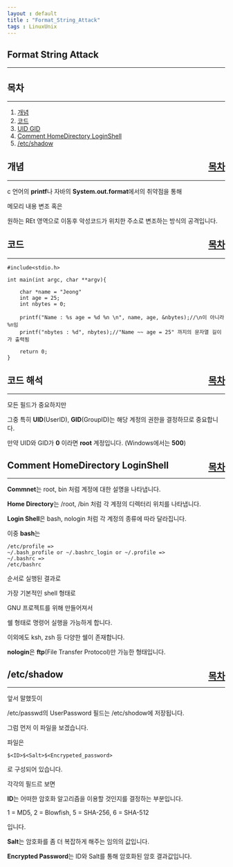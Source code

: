 ```yaml
---
layout : default
title : "Format_String_Attack"
tags : LinuxUnix
---
```


## Format String Attack

---

<div id="index">
<h2>목차</h2>
</div>

---

1. [개념](#intro)
2. [코드](#code)
3. [UID GID](#uidgid)
4. [Comment HomeDirectory LoginShell](#anyelse)
5. [/etc/shadow](#shadow)


<div id="intro">
<h2>개념<div style="float:right"><a href="#index">목차</a></div></h2>
</div>

---

c 언어의 **printf**나 자바의 **System.out.format**에서의 취약점을 통해

메모리 내용 변조 혹은

원하는 REt 영역으로 이동후 악성코드가 위치한 주소로 변조하는 방식의 공격입니다.

<div id="code">
<h2>코드<div style="float:right"><a href="#index">목차</a></div></h2>
</div>

---

```{c}
#include<stdio.h>

int main(int argc, char **argv){
	
	char *name = "Jeong"
	int age = 25;
	int nbytes = 0;
	
	printf("Name : %s age = %d %n \n", name, age, &nbytes);//\n이 아니라 %n임 
	printf("nbytes : %d", nbytes);//"Name ~~ age = 25" 까지의 문자열 길이가 출력됨 
	
	return 0;
}
```


<div id="uidgid">
<h2>코드 해석<div style="float:right"><a href="#index">목차</a></div></h2>
</div>

---

모든 필드가 중요하지만

그중 특히 **UID**(UserID), **GID**(GroupID)는 해당 계정의 권한을 결정하므로 중요합니다.

만약 UID와 GID가 **0** 이라면 **root** 계정입니다. (Windows에서는 **500**)


<div id="anyelse">
<h2>Comment HomeDirectory LoginShell<div style="float:right"><a href="#index">목차</a></div></h2>
</div>

---

**Commnet**는 root, bin 처럼 계정에 대한 설명을 나타냅니다.

**Home Directory**는 /root, /bin 처럼 각 계정의 디렉터리 위치를 나타냅니다.

**Login Shell**은 bash, nologin 처럼 각 계정의 종류에 따라 달라집니다.

이중 **bash**는

```
/etc/profile =>
~/.bash_profile or ~/.bashrc_login or ~/.profile =>
~/.bashrc =>
/etc/bashrc
```

순서로 실행된 결과로

가장 기본적인 shell 형태로

GNU 프로젝트를 위해 만들어져서

쉘 형태로 명령어 실행을 가능하게 합니다.

이외에도 ksh, zsh 등 다양한 쉘이 존재합니다.

**nologin**은 **ftp**(File Transfer Protocol)만 가능한 형태입니다.


<div id="shadow">
<h2>/etc/shadow<div style="float:right"><a href="#index">목차</a></div></h2>
</div>

---

앞서 말했듯이

/etc/passwd의 UserPassword 필드는 /etc/shodow에 저장됩니다.

그럼 먼저 이 파일을 보겠습니다.

파일은

`$<ID>$<Salt>$<Encrypeted_password>`

로 구성되어 있습니다.

각각의 필드르 보면

**ID**는 어떠한 암호화 알고리즘을 이용할 것인지를 결정하는 부분입니다.

1 = MD5, 2 = Blowfish, 5 = SHA-256, 6 = SHA-512

입니다.

**Salt**는 암호화를 좀 더 복잡하게 해주는 임의의 값입니다.

**Encrypted Password**는 ID와 Salt를 통해 암호화된 암호 결과값입니다.

